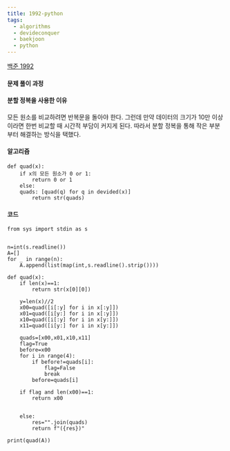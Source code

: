 ```yaml
---
title: 1992-python
tags:
  - algorithms
  - devideconquer
  - baekjoon
  - python
---
```

[백준 1992](https://www.acmicpc.net/problem/1992)

#### 문제 풀이 과정

#### 분할 정복을 사용한 이유
모든 원소를 비교하려면 반복문을 돌아야 한다. 그런데 만약 데이터의 크기가 10만 이상이라면 한번 비교할 때 시간적 부담이 커지게 된다.
따라서 분할 정복을 통해 작은 부분부터 해결하는 방식을 택했다.

#### 알고리즘
```
def quad(x):
	if x의 모든 원소가 0 or 1:
		return 0 or 1
	else:
	quads: [quad(q) for q in devided(x)]
		return str(quads)
```


#### 코드

```
from sys import stdin as s


n=int(s.readline())
A=[]
for _ in range(n):
    A.append(list(map(int,s.readline().strip())))

def quad(x):
    if len(x)==1:
        return str(x[0][0])

    y=len(x)//2
    x00=quad([i[:y] for i in x[:y]])
    x01=quad([i[y:] for i in x[:y]])
    x10=quad([i[:y] for i in x[y:]])
    x11=quad([i[y:] for i in x[y:]])
    
    quads=[x00,x01,x10,x11]
    flag=True
    before=x00
    for i in range(4):
        if before!=quads[i]:
            flag=False
            break
        before=quads[i]

    if flag and len(x00)==1:
        return x00
        

    else:
        res="".join(quads)
        return f"({res})"

print(quad(A))
```


